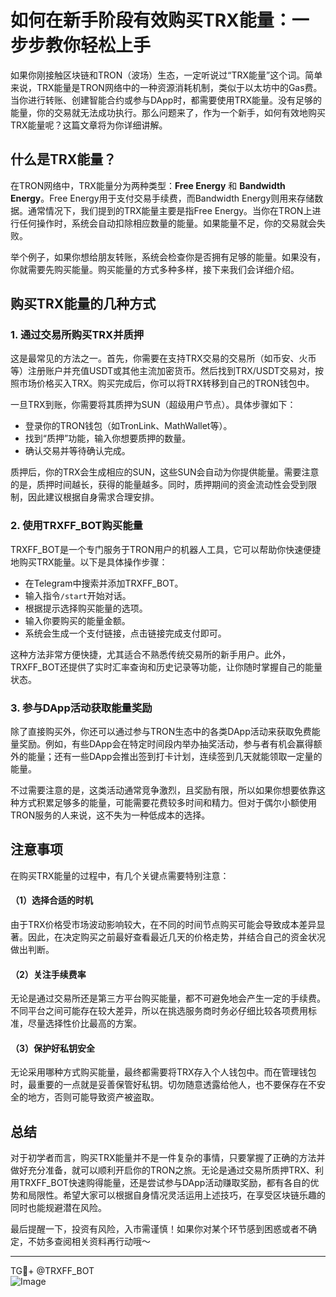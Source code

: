 # 如何在新手阶段有效购买TRX能量：一步步教你轻松上手

如果你刚接触区块链和TRON（波场）生态，一定听说过“TRX能量”这个词。简单来说，TRX能量是TRON网络中的一种资源消耗机制，类似于以太坊中的Gas费。当你进行转账、创建智能合约或参与DApp时，都需要使用TRX能量。没有足够的能量，你的交易就无法成功执行。那么问题来了，作为一个新手，如何有效地购买TRX能量呢？这篇文章将为你详细讲解。

## 什么是TRX能量？

在TRON网络中，TRX能量分为两种类型：**Free Energy** 和 **Bandwidth Energy**。Free Energy用于支付交易手续费，而Bandwidth Energy则用来存储数据。通常情况下，我们提到的TRX能量主要是指Free Energy。当你在TRON上进行任何操作时，系统会自动扣除相应数量的能量。如果能量不足，你的交易就会失败。

举个例子，如果你想给朋友转账，系统会检查你是否拥有足够的能量。如果没有，你就需要先购买能量。购买能量的方式多种多样，接下来我们会详细介绍。

## 购买TRX能量的几种方式

### 1. 通过交易所购买TRX并质押

这是最常见的方法之一。首先，你需要在支持TRX交易的交易所（如币安、火币等）注册账户并充值USDT或其他主流加密货币。然后找到TRX/USDT交易对，按照市场价格买入TRX。购买完成后，你可以将TRX转移到自己的TRON钱包中。

一旦TRX到账，你需要将其质押为SUN（超级用户节点）。具体步骤如下：

- 登录你的TRON钱包（如TronLink、MathWallet等）。
- 找到“质押”功能，输入你想要质押的数量。
- 确认交易并等待确认完成。

质押后，你的TRX会生成相应的SUN，这些SUN会自动为你提供能量。需要注意的是，质押时间越长，获得的能量越多。同时，质押期间的资金流动性会受到限制，因此建议根据自身需求合理安排。

### 2. 使用TRXFF_BOT购买能量

TRXFF_BOT是一个专门服务于TRON用户的机器人工具，它可以帮助你快速便捷地购买TRX能量。以下是具体操作步骤：

- 在Telegram中搜索并添加TRXFF_BOT。
- 输入指令`/start`开始对话。
- 根据提示选择购买能量的选项。
- 输入你要购买的能量金额。
- 系统会生成一个支付链接，点击链接完成支付即可。

这种方法非常方便快捷，尤其适合不熟悉传统交易所的新手用户。此外，TRXFF_BOT还提供了实时汇率查询和历史记录等功能，让你随时掌握自己的能量状态。

### 3. 参与DApp活动获取能量奖励

除了直接购买外，你还可以通过参与TRON生态中的各类DApp活动来获取免费能量奖励。例如，有些DApp会在特定时间段内举办抽奖活动，参与者有机会赢得额外的能量；还有一些DApp会推出签到打卡计划，连续签到几天就能领取一定量的能量。

不过需要注意的是，这类活动通常竞争激烈，且奖励有限，所以如果你想要依靠这种方式积累足够多的能量，可能需要花费较多时间和精力。但对于偶尔小额使用TRON服务的人来说，这不失为一种低成本的选择。

## 注意事项

在购买TRX能量的过程中，有几个关键点需要特别注意：

#### （1）选择合适的时机

由于TRX价格受市场波动影响较大，在不同的时间节点购买可能会导致成本差异显著。因此，在决定购买之前最好查看最近几天的价格走势，并结合自己的资金状况做出判断。

#### （2）关注手续费率

无论是通过交易所还是第三方平台购买能量，都不可避免地会产生一定的手续费。不同平台之间可能存在较大差异，所以在挑选服务商时务必仔细比较各项费用标准，尽量选择性价比最高的方案。

#### （3）保护好私钥安全

无论采用哪种方式购买能量，最终都需要将TRX存入个人钱包中。而在管理钱包时，最重要的一点就是妥善保管好私钥。切勿随意透露给他人，也不要保存在不安全的地方，否则可能导致资产被盗取。

## 总结

对于初学者而言，购买TRX能量并不是一件复杂的事情，只要掌握了正确的方法并做好充分准备，就可以顺利开启你的TRON之旅。无论是通过交易所质押TRX、利用TRXFF_BOT快速购得能量，还是尝试参与DApp活动赚取奖励，都有各自的优势和局限性。希望大家可以根据自身情况灵活运用上述技巧，在享受区块链乐趣的同时也能规避潜在风险。

最后提醒一下，投资有风险，入市需谨慎！如果你对某个环节感到困惑或者不确定，不妨多查阅相关资料再行动哦～

---

TG💪+ @TRXFF_BOT  
![Image](https://github.com/user-attachments/assets/a9ced9e0-a9b8-4136-8aef-a09665821e59)